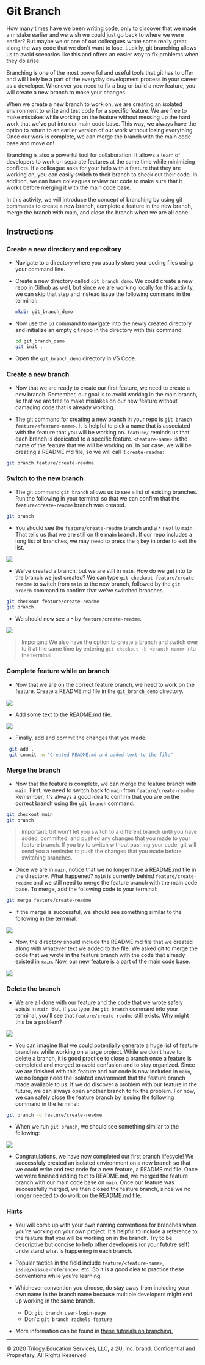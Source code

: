 # Git Branch

How many times have we been writing code, only to discover that we made a mistake earlier and we wish we could just go back to where we were earlier? But maybe we or one of our colleagues wrote some really great along the way code that we don't want to lose. Luckily, git branching allows us to avoid scenarios like this and offers an easier way to fix problems when they do arise.

Branching is one of the most powerful and useful tools that git has to offer and will likely be a part of the everyday development process in your career as a developer. Whenever you need to fix a bug or build a new feature, you will create a new branch to make your changes.

When we create a new branch to work on, we are creating an isolated environment to write and test code for a specific feature. We are free to make mistakes while working on the feature without messing up the hard work that we've put into our main code base. This way, we always have the option to return to an earlier version of our work without losing everything. Once our work is complete, we can merge the branch with the main code base and move on! 

Branching is also a powerful tool for collaboration. It allows a team of developers to work on separate features at the same time while minimizing conflicts. If a colleague asks for your help with a feature that they are working on, you can easily switch to their branch to check out their code. In addition, we can have colleagues review our code to make sure that it works before merging it with the main code base.

In this activity, we will introduce the concept of branching by using git commands to create a new branch, complete a feature in the new branch, merge the branch with main, and close the branch when we are all done. 

## Instructions

### Create a new directory and repository

* Navigate to a directory where you usually store your coding files using your command line.

* Create a new directory called `git_branch_demo`. We could create a new repo in Github as well, but since we are working locally for this activity, we can skip that step and instead issue the following command in the terminal:

  ```bash
  mkdir git_branch_demo
  ```

* Now use the `cd` command to navigate into the newly created directory and initialize an empty git repo in the directory with this command:

  ```bash
  cd git_branch_demo
  git init .
  ```
  
* Open the `git_branch_demo` directory in VS Code.

### Create a new branch

* Now that we are ready to create our first feature, we need to create a new branch. Remember, our goal is to avoid working in the main branch, so that we are free to make mistakes on our new feature without damaging code that is already working.

* The git command for creating a new branch in your repo is `git branch feature/<feature-name>`. It is helpful to pick a name that is associated with the feature that you will be working on. `feature/` reminds us that each branch is dedicated to a specific feature. `<feature-name>` is the name of the feature that we will be working on. In our case, we will be creating a README.md file, so we will call it `create-readme`:

```bash
git branch feature/create-readme
```

### Switch to the new branch

* The git command `git branch` allows us to see a list of existing branches. Run the following in your terminal so that we can confirm that the `feature/create-readme` branch was created.

```bash
git branch
```

* You should see the `feature/create-readme` branch and a `*` next to `main`. That tells us that we are still on the main branch. If our repo includes a long list of branches, we may need to press the `q` key in order to exit the list.

![](./images/git_branch.png)


* We've created a branch, but we are still in `main`. How do we get into to the branch we just created? We can type `git checkout feature/create-readme` to switch from `main` to the new branch, followed by the `git branch` command to confirm that we've switched branches. 

```bash
git checkout feature/create-readme
git branch
```

* We should now see a `*` by `feature/create-readme`.

![](./images/switch_branch.png)

> Important: We also have the option to create a branch and switch over to it at the same time by entering `git checkout -b <branch-name>` into the terminal.

### Complete feature while on branch

* Now that we are on the correct feature branch, we need to work on the feature. Create a README.md file in the `git_branch_demo` directory.

![](./images/README.png)


* Add some text to the README.md file.

![](./images/Text.png)


* Finally, add and commit the changes that you made.

 ```bash
  git add .
  git commit -m "Created README.md and added text to the file"
  ```

### Merge the branch

* Now that the feature is complete, we can merge the feature branch with `main`. First, we need to switch back to `main` from `feature/create-readme`. Remember, it's always a good idea to confirm that you are on the correct branch using the `git branch` command.

```bash
git checkout main
git branch
```

>Important: Git won't let you switch to a different branch until you have added, committed, and pushed any changes that you made to your feature branch. If you try to switch without pushing your code, git will send you a reminder to push the changes that you made before switching branches.

* Once we are in `main`, notice that we no longer have a README.md file in the directory. What happened? `main` is currently behind `feature/create-readme` and we still need to merge the feature branch with the main code base. To merge, add the following code to your terminal:

```bash
git merge feature/create-readme
```

* If the merge is successful, we should see something similar to the following in the terminal.

![](./images/merge.png)


* Now, the directory should include the README.md file that we created along with whatever text we added to the file. We asked git to merge the code that we wrote in the feature branch with the code that already existed in `main`. Now, our new feature is a part of the main code base.

![](./images/merge_success.png)

### Delete the branch

* We are all done with our feature and the code that we wrote safely exists in `main`. But, if you type the `git branch` command into your terminal, you'll see that `feature/create-readme` still exists. Why might this be a problem?

![](./images/Still_exists.png)

* You can imagine that we could potentially generate a huge list of feature branches while working on a large project. While we don't have to delete a branch, it is good practice to close a branch once a feature is completed and merged to avoid confusion and to stay organized. Since we are finished with this feature and our code is now included in `main`, we no longer need the isolated environment that the feature branch made available to us. If we do discover a problem with our feature in the future, we can always open another branch to fix the problem. For now, we can safely close the feature branch by issuing the following command in the terminal:

```bash
git branch -d feature/create-readme
```

* When we run `git branch`, we should see something similar to the following:

![](./images/branch_deleted.png)

* Congratulations, we have now completed our first branch lifecycle! We successfuly created an isolated environment on a new branch so that we could write and test code for a new feature, a README.md file. Once we were finished adding text to README.md, we merged the feature branch with our main code base on `main`. Once our feature was successfully merged, we then closed the feature branch, since we no longer needed to do work on the README.md file. 

### Hints

* You will come up with your own naming conventions for branches when you're working on your own project. It's helpful to include a reference to the feature that you will be working on in the branch. Try to be descriptive but concise to help other developers (or your fututre self) understand what is happening in each branch. 

* Popular tactics in the field include `feature/<feature-name>`, `issue/<issue-reference>`, etc. So it is a good diea to practice these conventions while you're learning. 

* Whichever convention you choose, do stay away from including your own name in the branch name because multiple developers might end up working in the same branch.
    * Do:   `git branch user-login-page`
    * Don't:   `git branch rachels-feature`

* More information can be found in [these tutorials on branching.](https://www.atlassian.com/git/tutorials/using-branches)


---

© 2020 Trilogy Education Services, LLC, a 2U, Inc. brand. Confidential and Proprietary. All Rights Reserved.
